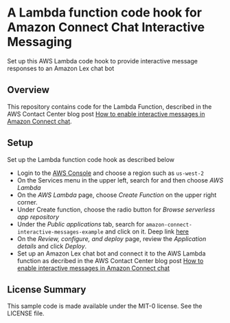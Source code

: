# A Lambda function code hook for Amazon Connect Chat Interactive Messaging

Set up this AWS Lambda code hook to provide interactive message responses to an Amazon Lex chat bot

## Overview
This repository contains code for the Lambda Function, described in the AWS Contact Center blog post [How to enable interactive messages in Amazon Connect chat](https://aws.amazon.com/blogs/contact-center/easily-set-up-interactive-messages-for-your-amazon-connect-chatbot/).


## Setup
Set up the Lambda function code hook as described below

* Login to the [AWS Console](https://console.aws.amazon.com/console/home) and choose a region such as `us-west-2`
* On the Services menu in the upper left, search for and then choose *AWS Lambda*
* On the *AWS Lambda* page, choose *Create Function* on the upper right corner. 
* Under Create function, choose the radio button for *Browse serverless app repository*
* Under the *Public applications* tab, search for `amazon-connect-interactive-messages-example` and click on it. Deep link [here](https://serverlessrepo.aws.amazon.com/applications/us-west-2/841676849665/amazon-connect-interactive-messages-example)
* On the *Review, configure, and deploy* page, review the *Application details* and click *Deploy*.
* Set up an Amazon Lex chat bot and connect it to the AWS Lambda function as decribed in the AWS Contact Center blog post [How to enable interactive messages in Amazon Connect chat](https://aws.amazon.com/blogs/contact-center/easily-set-up-interactive-messages-for-your-amazon-connect-chatbot/)

## License Summary

This sample code is made available under the MIT-0 license. See the LICENSE file.
